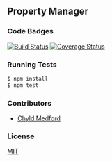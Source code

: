 ## Property Manager

### Code Badges

[![Build Status](https://travis-ci.org/nss-cohort-2014-06-07/property-manager.svg?branch=master)](https://travis-ci.org/nss-cohort-2014-06-07/property-manager)
[![Coverage Status](https://coveralls.io/repos/nss-cohort-2014-06-07/property-manager/badge.png?branch=master)](https://coveralls.io/r/nss-cohort-2014-06-07/property-manager?branch=master)

### Running Tests

```bash
$ npm install
$ npm test
```

### Contributors

- [Chyld Medford](https://github.com/chyld)

### License

[MIT](LICENSE)
